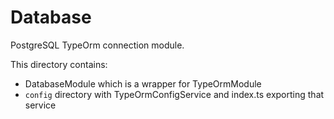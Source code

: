 # Database

PostgreSQL TypeOrm connection module.

This directory contains:

- DatabaseModule which is a wrapper for TypeOrmModule
- `config` directory with TypeOrmConfigService and index.ts exporting that service
